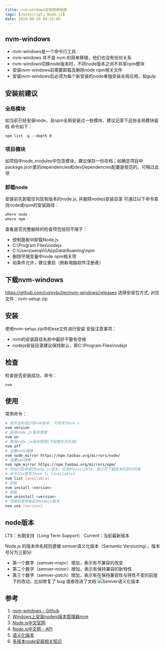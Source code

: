 ```yaml
---
title: nvm-windows安装使用指南
tags: [Javascript, Node.js]
date: 2019-08-18 09:55:05
---
```


## nvm-windows
- nvm-windows是一个命令行工具
- nvm-windows 并不是 nvm 的简单移植，他们也没有任何关系
- nvm-windows切换node版本时，不同node版本之间不共享npm模块
- 安装nvm-windows前需要卸载及删除node npm相关文件
- 安装nvm-windows后必须为每个新安装的node单独安装全局应用，如gulp

## 安装前建议

### 全局模块
如当前已经安装node，且npm全局安装过一些模块，建议记录下这些全局模块留档
命令如下：
```
npm list -g --depth 0
```

### 项目模块
如项目中node_modules中包含模块，建议保存一份存档；如确定项目中package.json里的dependencies和devDependencies配置是规范的，可略过此项

### 卸载node
安装前先卸载任何现有版本的node.js, 并删除nodejs安装目录
可通过以下命令查找node或npm的安装路径：
```sh
where node
where npm
```
查看是否完整删除的检查项包括但不限于：
- 控制面板中卸载Node.js
- C:\Program Files\nodejs
- C:\Users\weiqinl\AppData\Roaming\npm
- 删除环境变量中node npm相关项
- 如条件允许，建议重启（刷新电脑软件注册表）

## 下载nvm-windows
https://github.com/coreybutler/nvm-windows/releases
选择安装包方式, 对应文件：nvm-setup.zip

## 安装
使用nvm-setup.zip中的exe文件进行安装
安装注意事项：
- nvm的安装路径名称中最好不要有空格
- nodejs安装目录建议保持默认，即C:\Program Files\nodejs

## 检查
检查是否安装成功，命令：
```
nvm
```

## 使用
常用命令：
```sh
# 显示当前运行的nvm版本, 可简写为nvm v
nvm version
# 启用node.js版本管理
nvm on
# 禁用node.js版本管理(不卸载任何东西)
nvm off
# 设置node镜像
nvm node_mirror https://npm.taobao.org/mirrors/node/
# 设置npm镜像
nvm npm_mirror https://npm.taobao.org/mirrors/npm/
# 列出已经安装的node.js版本。可选的available，显示可下载版本的部分列表
# 命令可以简写为nvm ls [available]
nvm list [available]
# 安装
nvm install <version>
# 卸载
nvm uninstall <version>
# 切换到使用指定的nodejs版本
nvm use [version]
```

## node版本
LTS：长期支持（Long Term Support）
Current：当前最新版本

Node.js 的版本命名规则遵循 semver语义化版本（Semantic Versioning），版本号分为三部分:
- 第一个数字（semver-major）增加，表示有不兼容的改变
- 第二个数字（semver-minor）增加，表示有保持兼容的新特性
- 第三个数字（semver-patch）增加，表示有在保持兼容性与特性不变的前提下的改动，比如修复了 bug 或者改进了文档
![Semver语义化版本](https://user-gold-cdn.xitu.io/2019/6/25/16b8c1d87261c0b0?imageslim)

## 参考
1. [nvm-windows - Github](https://github.com/coreybutler/nvm-windows)
2. [Windows上安装nodejs版本管理器nvm](https://www.cnblogs.com/weiqinl/p/7503123.html)
3. [Node.js中文官网](https://nodejs.org/zh-cn/)
4. [Node.js中文网 - API](http://nodejs.cn/api/)
5. [语义化版本](https://semver.org/lang/zh-CN/)
6. [多版本node安装相关知识](https://juejin.im/post/5d102863e51d45773e418aa0)
